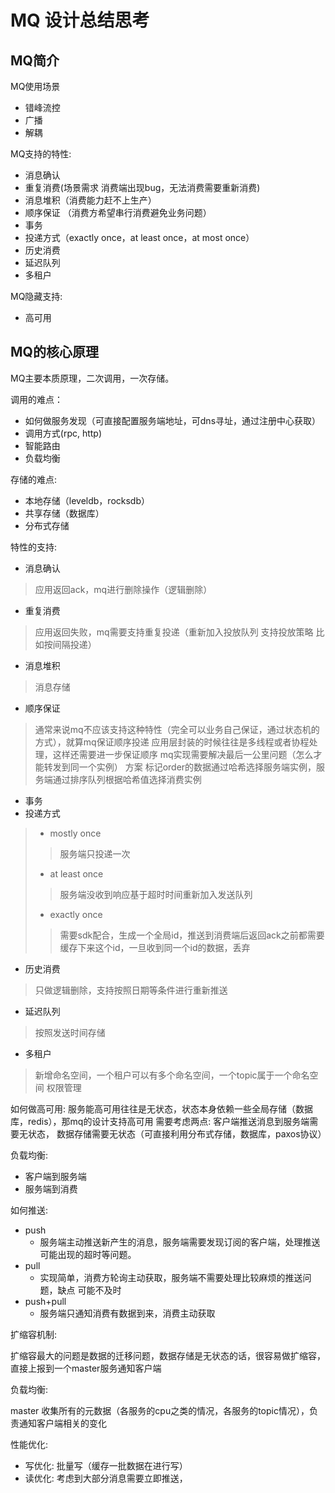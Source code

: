 # MQ 设计总结思考

## MQ简介

MQ使用场景
+ 错峰流控
+ 广播
+ 解耦

MQ支持的特性:
+ 消息确认
+ 重复消费(场景需求 消费端出现bug，无法消费需要重新消费)
+ 消息堆积（消费能力赶不上生产）
+ 顺序保证 （消费方希望串行消费避免业务问题）
+ 事务
+ 投递方式（exactly once，at least once，at most once）
+ 历史消费
+ 延迟队列
+ 多租户

MQ隐藏支持:
+ 高可用


## MQ的核心原理

MQ主要本质原理，二次调用，一次存储。

调用的难点：
+ 如何做服务发现（可直接配置服务端地址，可dns寻址，通过注册中心获取）
+ 调用方式(rpc, http)
+ 智能路由
+ 负载均衡

存储的难点:
+ 本地存储（leveldb，rocksdb）
+ 共享存储（数据库）
+ 分布式存储

特性的支持:
+ 消息确认
> 应用返回ack，mq进行删除操作（逻辑删除）
+ 重复消费
> 应用返回失败，mq需要支持重复投递（重新加入投放队列 支持投放策略 比如按间隔投递）
+ 消息堆积
> 消息存储
+ 顺序保证
> 通常来说mq不应该支持这种特性（完全可以业务自己保证，通过状态机的方式），就算mq保证顺序投递
> 应用层封装的时候往往是多线程或者协程处理，这样还需要进一步保证顺序
> mq实现需要解决最后一公里问题（怎么才能转发到同一个实例） 
> 方案 标记order的数据通过哈希选择服务端实例，服务端通过排序队列根据哈希值选择消费实例
+ 事务
+ 投递方式
> + mostly once
> > 服务端只投递一次
> + at least once
> > 服务端没收到响应基于超时时间重新加入发送队列
> + exactly once
> > 需要sdk配合，生成一个全局id，推送到消费端后返回ack之前都需要缓存下来这个id，一旦收到同一个id的数据，丢弃
+ 历史消费
> 只做逻辑删除，支持按照日期等条件进行重新推送
+ 延迟队列
> 按照发送时间存储
+ 多租户
> 新增命名空间，一个租户可以有多个命名空间，一个topic属于一个命名空间
> 权限管理

如何做高可用:
服务能高可用往往是无状态，状态本身依赖一些全局存储（数据库，redis），那mq的设计支持高可用
需要考虑两点: 
客户端推送消息到服务端需要无状态，
数据存储需要无状态（可直接利用分布式存储，数据库，paxos协议）

负载均衡:
+ 客户端到服务端
+ 服务端到消费

如何推送:
+ push
  - 服务端主动推送新产生的消息，服务端需要发现订阅的客户端，处理推送可能出现的超时等问题。
+ pull
  - 实现简单，消费方轮询主动获取，服务端不需要处理比较麻烦的推送问题，缺点 可能不及时
+ push+pull
  - 服务端只通知消费有数据到来，消费主动获取
  
扩缩容机制:

扩缩容最大的问题是数据的迁移问题，数据存储是无状态的话，很容易做扩缩容，直接上报到一个master服务通知客户端

负载均衡:

master 收集所有的元数据（各服务的cpu之类的情况，各服务的topic情况），负责通知客户端相关的变化

性能优化:
+ 写优化: 批量写（缓存一批数据在进行写）
+ 读优化: 考虑到大部分消息需要立即推送，
